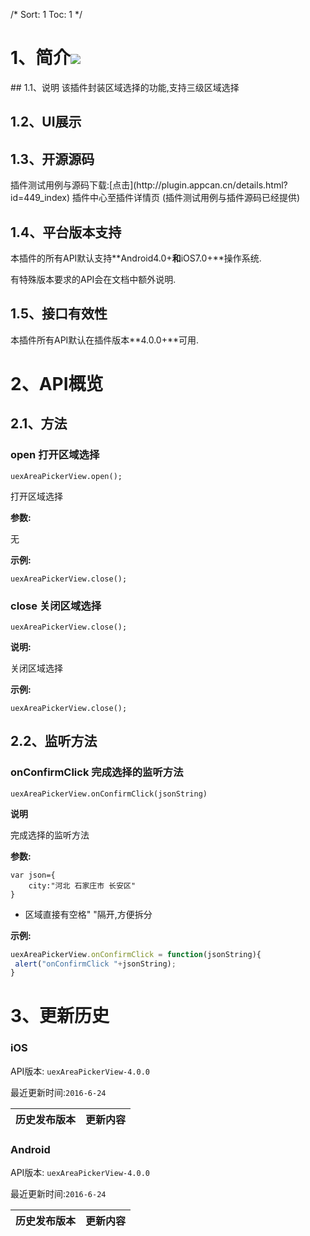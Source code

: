 /*
Sort: 1
Toc: 1
*/

# 1、简介[![](http://appcan-download.oss-cn-beijing.aliyuncs.com/%E5%85%AC%E6%B5%8B%2Fgf.png)]()<ignore>
## 1.1、说明<ignore>
该插件封装区域选择的功能,支持三级区域选择

## 1.2、UI展示<ignore>

## 1.3、开源源码<ignore>
插件测试用例与源码下载:[点击](http://plugin.appcan.cn/details.html?id=449_index) 插件中心至插件详情页 (插件测试用例与插件源码已经提供)

## 1.4、平台版本支持<ignore>

本插件的所有API默认支持**Android4.0+**和**iOS7.0+**操作系统.

有特殊版本要求的API会在文档中额外说明.

## 1.5、接口有效性<ignore>

本插件所有API默认在插件版本**4.0.0+**可用.

# 2、API概览<ignore>

## 2.1、方法<ignore>

###  open  打开区域选择

`uexAreaPickerView.open();`

打开区域选择

**参数:**

无



**示例:**

```
uexAreaPickerView.close();
```

###  close 关闭区域选择

`uexAreaPickerView.close();`

**说明:**

关闭区域选择



**示例:**

```
uexAreaPickerView.close();
```

## 2.2、监听方法<ignore>

###  onConfirmClick 完成选择的监听方法

`uexAreaPickerView.onConfirmClick(jsonString)`

**说明**

完成选择的监听方法 

**参数:**

```
var json={
	city:"河北 石家庄市 长安区"
}
```
* 区域直接有空格" "隔开,方便拆分



**示例:**

```javascript
uexAreaPickerView.onConfirmClick = function(jsonString){
 alert("onConfirmClick "+jsonString);
}
```

# 3、更新历史<ignore>

### iOS<ignore>

API版本: `uexAreaPickerView-4.0.0`

最近更新时间:`2016-6-24`

| 历史发布版本 | 更新内容 |
| ----- | ----- |

### Android<ignore>

API版本: `uexAreaPickerView-4.0.0`

最近更新时间:`2016-6-24`

| 历史发布版本 | 更新内容 |
| ----- | ----- |
